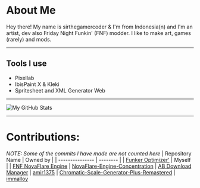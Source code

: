 # About Me

Hey there! My name is sirthegamercoder & I'm from Indonesia(n) and I'm an artist, dev also Friday Night Funkin' (FNF) modder. I like to make art, games (rarely) and mods.

---

## Tools I use
- Pixellab
- IbisPaint X & Kleki
- Spritesheet and XML Generator Web

---
![My GitHub Stats](https://github-readme-stats.vercel.app/api?username=sirthegamercoder&show_icons=true&theme=radical)

---

# Contributions:
*NOTE: Some of the commits I have made are not counted here*
| Repository Name | Owned by |
| --------------- | -------- |
| [Funker Optimizer'](https://github.com/sirthegamercoder/Funker-Optimizer) | Myself |
| [FNF NovaFlare Engine](https://github.com/NovaFlare-Engine-Concentration/FNF-NovaFlare-Engine) | [NovaFlare-Engine-Concentration](https://github.com/NovaFlare-Engine-Concentration)
| [AB Download Manager](https://github.com/amir1376/ab-download-manager) | [amir1375](https://github.com/amir1376)
| [Chromatic-Scale-Generator-Plus-Remastered](https://github.com/immalloy/Chromatic-Scale-Generator-Plus-Remastered) | [immalloy](https://github.com/immalloy)
